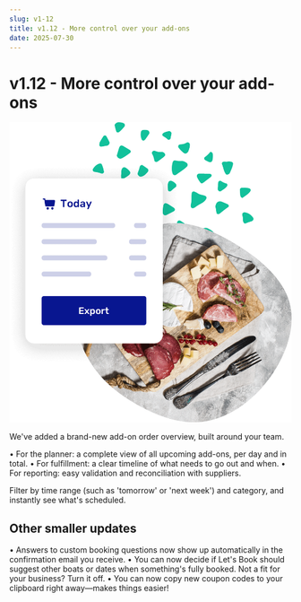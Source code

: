 ```yaml
---
slug: v1-12
title: v1.12 - More control over your add-ons
date: 2025-07-30
---
```


# v1.12 - More control over your add-ons

![Interface to export Add-ons from you boat rental platform](./images/v1-12-add-ons-overview.png)

We've added a brand-new add-on order overview, built around your team.

• For the planner: a complete view of all upcoming add-ons, per day and in total.
• For fulfillment: a clear timeline of what needs to go out and when.
• For reporting: easy validation and reconciliation with suppliers.

Filter by time range (such as 'tomorrow' or 'next week') and category, and instantly see what's scheduled.

## Other smaller updates

• Answers to custom booking questions now show up automatically in the confirmation email you receive.
• You can now decide if Let's Book should suggest other boats or dates when something's fully booked. Not a fit for your business? Turn it off.
• You can now copy new coupon codes to your clipboard right away—makes things easier!
